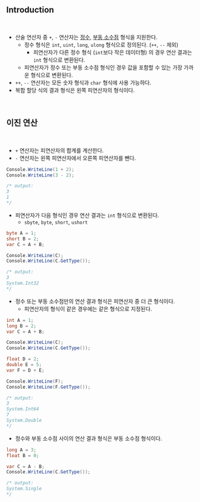## Introduction

<br>

- 산술 연산자 중 `+`, `-` 연산자는 [정수](https://peponi-paradise.tistory.com/entry/C-Language-%EC%A0%95%EC%88%98-%ED%98%95%EC%8B%9D), [부동 소수점](https://peponi-paradise.tistory.com/entry/C-Language-floating-point-type) 형식을 지원한다.
    - 정수 형식은 `int`, `uint`, `long`, `ulong` 형식으로 정의된다. (`++`, `--` 제외)
        - 피연산자가 다른 정수 형식 (`int`보다 작은 데이터형) 의 경우 연산 결과는 `int` 형식으로 변환된다.
    - 피연산자가 정수 또는 부동 소수점 형식인 경우 값을 포함할 수 있는 가장 가까운 형식으로 변환된다.
- `++`, `--` 연산자는 모든 숫자 형식과 `char` 형식에 사용 가능하다.
- 복합 할당 식의 결과 형식은 왼쪽 피연산자의 형식이다.

<br>

## 이진 연산

<br>

- `+` 연산자는 피연산자의 합계를 계산한다.
- `-` 연산자는 왼쪽 피연산자에서 오른쪽 피연산자를 뺀다.

```cs
Console.WriteLine(1 + 2);
Console.WriteLine(3 - 2);

/* output:
3
1
*/
```

- 피연산자가 다음 형식인 경우 연산 결과는 `int` 형식으로 변환된다.
    - `sbyte`, `byte`, `short`, `ushort`

```cs
byte A = 1;
short B = 2;
var C = A + B;

Console.WriteLine(C);
Console.WriteLine(C.GetType());

/* output:
3
System.Int32
*/
```

- 정수 또는 부동 소수점만의 연산 결과 형식은 피연산자 중 더 큰 형식이다.
    - 피연산자의 형식이 같은 경우에는 같은 형식으로 지정된다.

```cs
int A = 1;
long B = 2;
var C = A + B;

Console.WriteLine(C);
Console.WriteLine(C.GetType());

float D = 2;
double E = 5;
var F = D + E;

Console.WriteLine(F);
Console.WriteLine(F.GetType());

/* output:
3
System.Int64
7
System.Double
*/
```

- 정수와 부동 소수점 사이의 연산 결과 형식은 부동 소수점 형식이다.

```cs
long A = 3;
float B = 0;

var C = A - B;
Console.WriteLine(C.GetType());

/* output:
System.Single
*/
```